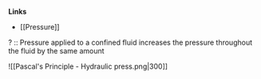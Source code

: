 **Links**
- [[Pressure]] 

? :: Pressure applied to a confined fluid increases the pressure throughout the fluid by the same amount

![[Pascal's Principle - Hydraulic press.png|300]]
